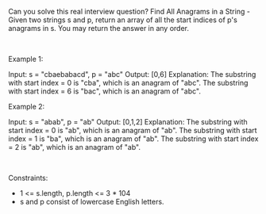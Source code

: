 Can you solve this real interview question? Find All Anagrams in a String - Given two strings s and p, return an array of all the start indices of p's anagrams in s. You may return the answer in any order.

 

Example 1:


Input: s = "cbaebabacd", p = "abc"
Output: [0,6]
Explanation:
The substring with start index = 0 is "cba", which is an anagram of "abc".
The substring with start index = 6 is "bac", which is an anagram of "abc".


Example 2:


Input: s = "abab", p = "ab"
Output: [0,1,2]
Explanation:
The substring with start index = 0 is "ab", which is an anagram of "ab".
The substring with start index = 1 is "ba", which is an anagram of "ab".
The substring with start index = 2 is "ab", which is an anagram of "ab".


 

Constraints:

 * 1 <= s.length, p.length <= 3 * 104
 * s and p consist of lowercase English letters.